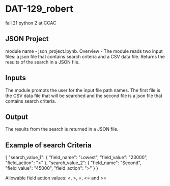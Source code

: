 # DAT-129_robert
fall 21 python 2 at CCAC
## JSON Project  
module name - json_project.ipynb.
Overview -  The module reads two input files: a json file that contains search criteria and a CSV data file. 
            Returns the results of the search in a JSON file.
## Inputs
The module prompts the user for the input file path names. The first file is the CSV data file that will be searched and the second
file is a json file that contains search criteria. 
## Output
The results from the search is returned in a JSON file. 
## Example of search Criteria
{
	"search_value_1": {
		"field_name": "Lowest",
		"field_value": "23000",
		"field_action": ">"
		},
	"search_value_2": {
		"field_name": "Second",
		"field_value": "45000",
		"field_action": ">"
		}
}

Allowable field action values: <, >, =, <= and >=
